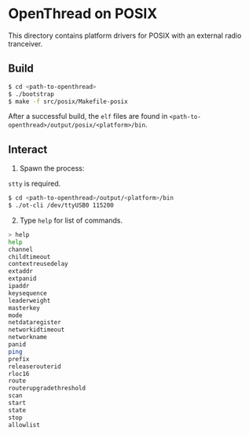 # OpenThread on POSIX

This directory contains platform drivers for POSIX with an external radio tranceiver.

## Build

```bash
$ cd <path-to-openthread>
$ ./bootstrap
$ make -f src/posix/Makefile-posix
```

After a successful build, the `elf` files are found in `<path-to-openthread>/output/posix/<platform>/bin`.

##

## Interact

1. Spawn the process:

`stty` is required.

```bash
$ cd <path-to-openthread>/output/<platform>/bin
$ ./ot-cli /dev/ttyUSB0 115200
```

2. Type `help` for list of commands.

```bash
> help
help
channel
childtimeout
contextreusedelay
extaddr
extpanid
ipaddr
keysequence
leaderweight
masterkey
mode
netdataregister
networkidtimeout
networkname
panid
ping
prefix
releaserouterid
rloc16
route
routerupgradethreshold
scan
start
state
stop
allowlist
```
